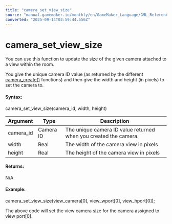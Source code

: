 ```yaml
---
title: "camera_set_view_size"
source: "manual.gamemaker.io/monthly/en/GameMaker_Language/GML_Reference/Cameras_And_Display/Cameras_And_Viewports/camera_set_view_size.htm"
converted: "2025-09-14T03:59:44.556Z"
---
```


# camera\_set\_view\_size

You can use this function to update the size of the given camera attached to a view within the room.

You give the unique camera ID value (as returned by the different [camera\_create()](camera_create.md) functions) and then give the width and height (in pixels) to set the camera to.

#### Syntax:

camera\_set\_view\_size(camera\_id, width, height)

| Argument | Type | Description |
| --- | --- | --- |
| camera_id | Camera ID | The unique camera ID value returned when you created the camera. |
| width | Real | The width of the camera view in pixels |
| height | Real | The height of the camera view in pixels |

#### Returns:

N/A

#### Example:

camera\_set\_view\_size(view\_camera\[0\], view\_wport\[0\], view\_hport\[0\]);

The above code will set the view camera size for the camera assigned to view port\[0\].